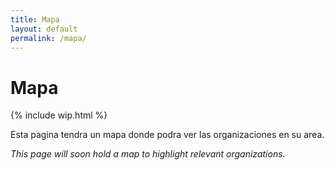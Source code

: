 ```yaml
---
title: Mapa
layout: default
permalink: /mapa/
---
```

# Mapa

{% include wip.html %}

Esta pagina tendra un mapa donde podra ver las organizaciones en su area.

*This page will soon hold a map to highlight relevant organizations.*
